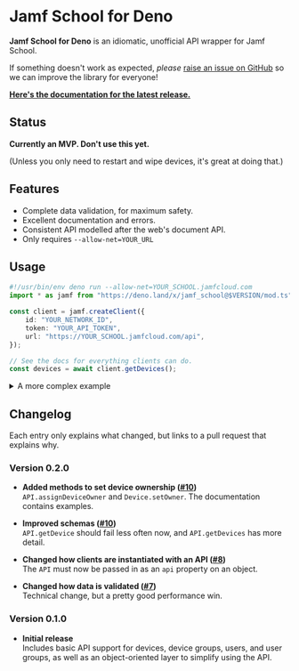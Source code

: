 # Jamf School for Deno

<!-- I made a cool banner but can't use it due to potential trademark issues. RIP -->

**Jamf School for Deno** is an idiomatic, unofficial API wrapper for Jamf School.

If something doesn't work as expected, _please_ [raise an issue on GitHub][issues] so we
can improve the library for everyone!

**[Here's the documentation for the latest release.][docs]**

[issues]: $REPO/issues
[docs]: $DOCS/mod.ts

## Status

**Currently an MVP. Don't use this yet.**

(Unless you only need to restart and wipe devices, it's great at doing that.)

## Features

- Complete data validation, for maximum safety.
- Excellent documentation and errors.
- Consistent API modelled after the web's document API.
- Only requires `--allow-net=YOUR_URL`

## Usage

```typescript
#!/usr/bin/env deno run --allow-net=YOUR_SCHOOL.jamfcloud.com
import * as jamf from "https://deno.land/x/jamf_school@$VERSION/mod.ts";

const client = jamf.createClient({
	id: "YOUR_NETWORK_ID",
	token: "YOUR_API_TOKEN",
	url: "https://YOUR_SCHOOL.jamfcloud.com/api",
});

// See the docs for everything clients can do.
const devices = await client.getDevices();
```

<details>
<summary>A more complex example</summary>

```typescript
#!/usr/bin/env deno run --allow-net=YOUR_SCHOOL.jamfcloud.com
import * as jamf from "https://deno.land/x/jamf_school@$VERSION/mod.ts";

// The client can be instantiated with an API instead of credentials.
const api = jamf.createAPI({
	id: "YOUR_NETWORK_ID",
	token: "YOUR_API_TOKEN",
	url: "https://YOUR_SCHOOL.jamfcloud.com/api",
});

const client = jamf.createClient({ api });

// Using the API directly gives you control over exactly what requests
// are made. All the data returned is validated, of course.
const deviceData = await api.getDevices({ ownerName: "Robert" });

// If you have a client, objects can be created from API data directly.
const devices = deviceData.map((data) => client.createDevice(data));

// Everything is promise-based, so you can do things concurrently.
await Promise.allSettled((devices) => device.restart());
```

</details>

## Changelog

Each entry only explains what changed, but links to a pull request that explains why.

### Version 0.2.0

- **Added methods to set device ownership ([#10])**\
  `API.assignDeviceOwner` and `Device.setOwner`. The documentation contains examples.

- **Improved schemas ([#10])**\
  `API.getDevice` should fail less often now, and `API.getDevices` has more detail.

- **Changed how clients are instantiated with an API ([#8])**\
  The `API` must now be passed in as an `api` property on an object.

- **Changed how data is validated ([#7])**\
  Technical change, but a pretty good performance win.

[#10]: $REPO/pull/10
[#8]: $REPO/pull/8
[#7]: $REPO/pull/7

### Version 0.1.0

- **Initial release**\
  Includes basic API support for devices, device groups, users, and user groups, as well
  as an object-oriented layer to simplify using the API.
